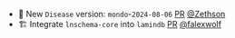 - 🍱 New `Disease` version: `mondo`-`2024-08-06` [PR](https://github.com/laminlabs/bionty/pull/182) [@Zethson](https://github.com/Zethson)
- 🏗️ Integrate `lnschema-core` into `lamindb` [PR](https://github.com/laminlabs/bionty/pull/177) [@falexwolf](https://github.com/falexwolf)
